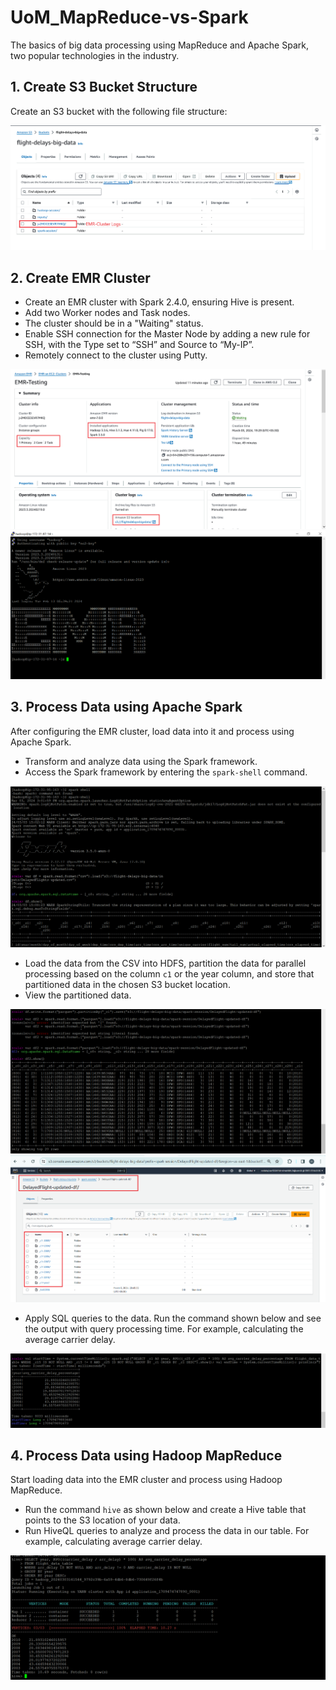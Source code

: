 # UoM_MapReduce-vs-Spark

The basics of big data processing using MapReduce and Apache Spark, two popular technologies in the industry.

## 1. Create S3 Bucket Structure

Create an S3 bucket with the following file structure:

![S3 Bucket](<images/s3-bucket.png>)

## 2. Create EMR Cluster

- Create an EMR cluster with Spark 2.4.0, ensuring Hive is present.
- Add two Worker nodes and Task nodes.
- The cluster should be in a "Waiting" status.
- Enable SSH connection for the Master Node by adding a new rule for SSH, with the Type set to “SSH” and Source to “My-IP”.
- Remotely connect to the cluster using Putty.

![EMR Cluster](<images/emr-cluster.png>)
![Remotely Connect to the Cluster](<images/remotely connect ssh.PNG>)

## 3. Process Data using Apache Spark

After configuring the EMR cluster, load data into it and process using Apache Spark.
- Transform and analyze data using the Spark framework.
- Access the Spark framework by entering the `spark-shell` command.

![Open Spark Shell](<images/spark-login.PNG>)

- Load the data from the CSV into HDFS, partition the data for parallel processing based on the column `c1` or the year column, and store that partitioned data in the chosen S3 bucket location.
- View the partitioned data.

![View Data](<images/partition_by_year_c1.PNG>)
![S3 Bucket Partitions](<images/partition_by_year_s3.png>)

- Apply SQL queries to the data. Run the command shown below and see the output with query processing time. For example, calculating the average carrier delay.

![SQL Query Example](<images/spark-query.PNG>)

## 4. Process Data using Hadoop MapReduce

Start loading data into the EMR cluster and process using Hadoop MapReduce.
- Run the command `hive` as shown below and create a Hive table that points to the S3 location of your data.
- Run HiveQL queries to analyze and process the data in our table. For example, calculating average carrier delay.

![HiveQL Query Example](<images/hadoop-query.PNG>)
